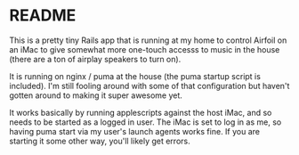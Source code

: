 # README

This is a pretty tiny Rails app that is running at my home to control Airfoil
on an iMac to give somewhat more one-touch accesss to music in the house (there are 
a ton of airplay speakers to turn on).

It is running on nginx / puma at the house (the puma startup script is included). I'm 
still fooling around with some of that configuration but haven't gotten around to making
it super awesome yet. 

It works basically by running applescripts against the host iMac, and so needs to be started
as a logged in user. The iMac is set to log in as me, so having puma start via my user's 
launch agents works fine. If you are starting it some other way, you'll likely get errors. 


